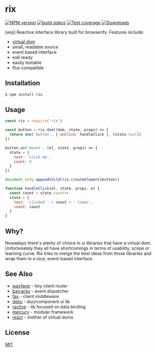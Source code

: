 # rix
[![NPM version][npm-image]][npm-url]
[![build status][travis-image]][travis-url]
[![Test coverage][coveralls-image]][coveralls-url]
[![Downloads][downloads-image]][downloads-url]

[wip] Reactive interface library built for browserify. Features include:
- [virtual dom](https://github.com/Matt-Esch/virtual-dom)
- small, readable source
- event based interface
- es6 ready
- easily testable
- flux compatible

## Installation
```bash
$ npm install rix
```

## Usage
```js
const rix = require('rix')

const button = rix.dom((dom, state, props) => {
  return dom('button', { onClick: handleClick }, [state.text])
})

button.on('mount', (el, state, props) => {
  state = {
    text: 'click me',
    count: 0
  }
})

document.body.appendChild(rix.createElement(button))

function handleClick(el, state, props, e) {
  const count = state.count++
  state = {
    text: 'clicked ' + count + ' times',
    count: count
  }
}
```

## Why?
Nowadays there's plenty of choice in ui libraries that have a virtual dom.
Unfortunately they all have shortcomings in terms of usability, scope or
learning curve. Rix tries to merge the best ideas from those libraries and
wrap them in a nice, event-based interface.

## See Also
- [wayfarer](https://github.com/yoshuawuyts/wayfarer) - tiny client router
- [barracks](https://github.com/yoshuawuyts/barracks) - event dispatcher
- [fax](https://github.com/yoshuawuyts/barracks) - client middleware
- [deku](https://github.com/segmentio/deku) - duo/component ui lib
- [ractive](https://github.com/ractivejs/ractive) - lib focused on data binding
- [mercury](https://github.com/Raynos/mercury) - modular framework
- [react](https://github.com/facebook/react) - mother of virtual doms

## License
[MIT](https://tldrlegal.com/license/mit-license)

[npm-image]: https://img.shields.io/npm/v/rix.svg?style=flat-square
[npm-url]: https://npmjs.org/package/rix
[travis-image]: https://img.shields.io/travis/yoshuawuyts/rix.svg?style=flat-square
[travis-url]: https://travis-ci.org/yoshuawuyts/rix
[coveralls-image]: https://img.shields.io/coveralls/yoshuawuyts/rix.svg?style=flat-square
[coveralls-url]: https://coveralls.io/r/yoshuawuyts/rix?branch=master
[downloads-image]: http://img.shields.io/npm/dm/rix.svg?style=flat-square
[downloads-url]: https://npmjs.org/package/rix
